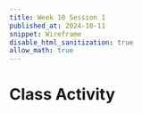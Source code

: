 ```yaml
---
title: Week 10 Session 1
published_at: 2024-10-11
snippet: Wireframe
disable_html_sanitization: true
allow_math: true
---
```


# Class Activity

